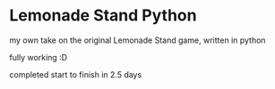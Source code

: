# Lemonade Stand Python
my own take on the original Lemonade Stand game, written in python

fully working :D

completed start to finish in 2.5 days
